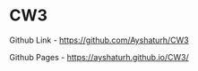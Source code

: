 # CW3
Github Link - https://github.com/Ayshaturh/CW3

Github Pages - https://ayshaturh.github.io/CW3/